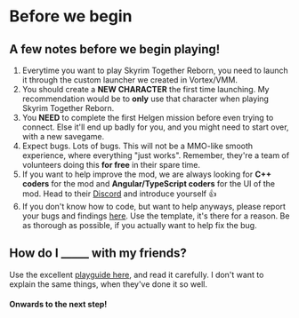 # Before we begin

## A few notes before we begin playing!

1. Everytime you want to play Skyrim Together Reborn, you need to launch it through the custom launcher we created in Vortex/VMM.
2. You should create a **NEW CHARACTER** the first time launching. My recommendation would be to **only** use that character when playing Skyrim Together Reborn.
3. You **NEED** to complete the first Helgen mission before even trying to connect. Else it'll end up badly for you, and you might need to start over, with a new savegame.
4. Expect bugs. Lots of bugs. This will not be a MMO-like smooth experience, where everything "just works". Remember, they're a team of volunteers doing this **for free** in their spare time.
5. If you want to help improve the mod, we are always looking for **C++ coders** for the mod and **Angular/TypeScript coders** for the UI of the mod. Head to their [Discord](https://discord.gg/skyrimtogether) and introduce yourself :thumbsup:
6. If you don't know how to code, but want to help anyways, please report your bugs and findings [here](https://github.com/tiltedphoques/TiltedEvolution/issues). Use the template, it's there for a reason. Be as thorough as possible, if you actually want to help fix the bug.

## How do I \_\_\_\_\_ with my friends?

Use the excellent [playguide here](../../../../general-information/playguide.md), and read it carefully. I don't want to explain the same things, when they've done it so well.

#### Onwards to the next step!
